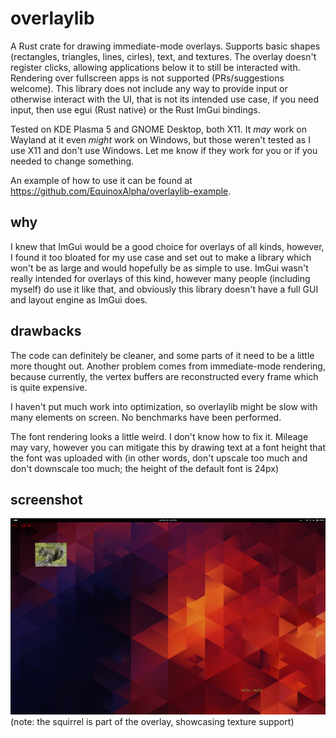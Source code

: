 # overlaylib

A Rust crate for drawing immediate-mode overlays. Supports basic shapes (rectangles, triangles, lines, cirles), text, and textures.
The overlay doesn't register clicks, allowing applications below it to still be interacted with. Rendering over fullscreen apps is not supported (PRs/suggestions welcome). This library does not include any way to provide input or otherwise interact with the UI, that is not its intended use case, if you need input, then use egui (Rust native) or the Rust ImGui bindings.

Tested on KDE Plasma 5 and GNOME Desktop, both X11. It *may* work on Wayland at it even *might* work on Windows, but those weren't tested as I use X11 and don't use Windows. Let me know if they work for you or if you needed to change something.

An example of how to use it can be found at https://github.com/EquinoxAlpha/overlaylib-example.

## why

I knew that ImGui would be a good choice for overlays of all kinds, however, I found it too bloated for my use case and set out to make
a library which won't be as large and would hopefully be as simple to use. ImGui wasn't really intended for overlays of this kind, however
many people (including myself) do use it like that, and obviously this library doesn't have a full GUI and layout engine as ImGui does.

## drawbacks

The code can definitely be cleaner, and some parts of it need to be a little more thought out.
Another problem comes from immediate-mode rendering, because currently, the vertex buffers are
reconstructed every frame which is quite expensive.

I haven't put much work into optimization, so overlaylib might be slow with many elements on screen. No benchmarks have been performed.

The font rendering looks a little weird. I don't know how to fix it. Mileage may vary, however you can mitigate this by drawing text at a font height that the font was uploaded with (in other words, don't upscale too much and don't downscale too much; the height of the default font is 24px)

## screenshot

![an image showcasing the overlay library, with multiple elements on screen](example.png)
(note: the squirrel is part of the overlay, showcasing texture support)